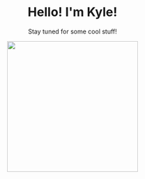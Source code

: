 <div align="center">
<h1>Hello! I'm Kyle!</h1>
<p>Stay tuned for some cool stuff!</p>
<img src="https://media.tenor.com/UVXNdbYGMNUAAAAC/bar-penguin.gif](https://tenor.com/en-CA/view/bar-penguin-waiting-loading-pudgy-gif-5860816395541295317)https://tenor.com/en-CA/view/bar-penguin-waiting-loading-pudgy-gif-5860816395541295317" height="300px">
</div>

